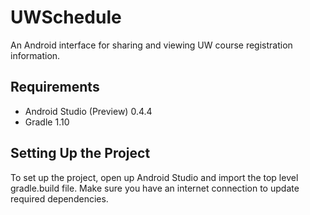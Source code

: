 UWSchedule
==========

An Android interface for sharing and viewing UW course registration information.

## Requirements

* Android Studio (Preview) 0.4.4
* Gradle 1.10


## Setting Up the Project

To set up the project, open up Android Studio and import the top level gradle.build file. Make sure you have an internet connection to update required dependencies.

